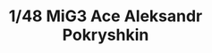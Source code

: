 ---
layout: product
title: "1/48 MiG3 Ace Aleksandr Pokryshkin"
price: "1900" 
desc: "Maketa"
img_path: "/assets/img/ARK48015.webp"
brand: "Ark Models"
available: false
special_offer: false
new: false
soon: false
cat: "010000"
subcat: "015000"
subsubcat: "0N/A"
sifra: "ARK48015"
popular: false
spec: false
---
